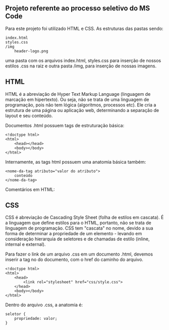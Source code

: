 ## Projeto referente ao processo seletivo do MS Code

Para este projeto foi utilizado HTML e CSS. As estruturas das pastas sendo:

```
index.html
styles.css
/img
    header-logo.png
```

uma pasta com os arquivos index.html, styles.css para inserção de nossos estilos .css na raiz e outra pasta /img, para inserção de nossas imagens.

## HTML

HTML é a abreviação de Hyper Text Markup Language (linguagem de marcação em hipertexto). Ou seja, não se trata de uma linguagem de programação, pois não tem lógica (algoritmos, processos etc). Ele cria a estrutura de uma página ou aplicação web, determinando a separação de layout e seu conteúdo.

Documentos .html possuem tags de estruturação básica:

```
<!doctype html>
<html>
    <head></head>
    <body></body>
</html>
```

Internamente, as tags html possuem uma anatomia básica também:

```
<nome-da-tag atributo="valor do atributo">
    conteúdo
</nome-da-tag>
```

Comentários em HTML:

<!-- Isso é um comentário. Comentários em qualquer linguagem são pedaços de código que são ignorados na renderização (na leitura do computador), mas são úteis para entedimento humano -->

## CSS

CSS é abreviação de Cascading Style Sheet (folha de estilos em cascata). É a linguagem que define estilos para o HTML, portanto, não se trata de linguagem de programação. CSS tem "cascata" no nome, devido a sua forma de determinar a propriedade de um elemento - levando em consideração hierarquia de seletores e de chamadas de estilo (inline, internal e external).

Para fazer o link de um arquivo .css em um documento .html, devemos inserir a tag <link> no <head> do documento, com o href do caminho do arquivo.
    
```
<!doctype html>
<html>
    <head>
        <link rel="stylesheet" href="css/style.css">
    </head>
    <body></body>
</html>
```
    
Dentro do arquivo .css, a anatomia é:
```
seletor {
    propriedade: valor;
}
```


